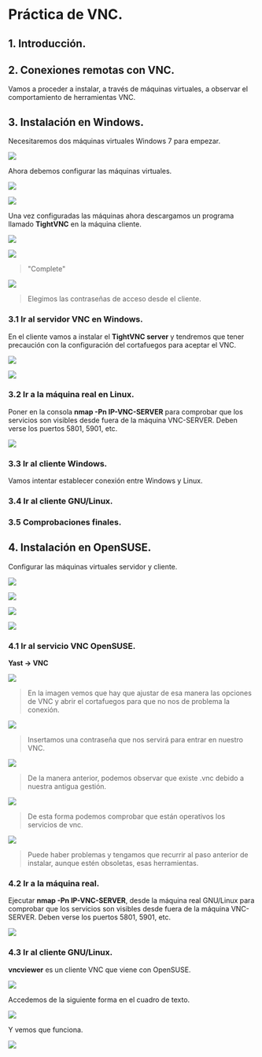 # Práctica de VNC.

## 1. Introducción.

## 2. Conexiones remotas con VNC.

Vamos a proceder a instalar, a través de máquinas virtuales, a observar el comportamiento de herramientas VNC.

## 3. Instalación en Windows.

Necesitaremos dos máquinas virtuales Windows 7 para empezar.

![](./img/img1.PNG)

Ahora debemos configurar las máquinas virtuales.

![](./img/img2.PNG)

![](./img/img3.PNG)

Una vez configuradas las máquinas ahora descargamos un programa llamado **TightVNC** en la máquina cliente.

![](./img/img4.PNG)

![](./img/img5.PNG)

> "Complete"

![](./img/img6.PNG)

> Elegimos las contraseñas de acceso desde el cliente.

### 3.1 Ir al servidor VNC en Windows.

En el cliente vamos a instalar el **TightVNC server** y tendremos que tener precaución con la configuración del cortafuegos para aceptar el VNC.

![](./img/img7.PNG)

![](./img/img8.PNG)

###	 3.2 Ir a la máquina real en Linux.

Poner en la consola **nmap -Pn IP-VNC-SERVER** para comprobar que los servicios son visibles desde fuera de la máquina VNC-SERVER. Deben verse los puertos 5801, 5901, etc.

![](./img/img17.PNG)

### 3.3 Ir al cliente Windows.

Vamos intentar establecer conexión entre Windows y Linux.

### 3.4 Ir al cliente GNU/Linux.


### 3.5 Comprobaciones finales.

## 4. Instalación en OpenSUSE.

Configurar las máquinas virtuales servidor y cliente.

![](./img/confsuse.PNG)

![](./img/confsuse2.PNG)

![](./img/confsuse3.PNG)

![](./img/confsuse4.PNG)

### 4.1 Ir al servicio VNC OpenSUSE.

**Yast -> VNC**

![](./img/img9.PNG)

> En la imagen vemos que hay que ajustar de esa manera las opciones de VNC y abrir el cortafuegos para que no nos de problema la conexión.

![](./img/img10.PNG)

> Insertamos una contraseña que nos servirá para entrar en nuestro VNC.

![](./img/img11.PNG)

> De la manera anterior, podemos observar que existe .vnc debido a nuestra antigua gestión.

![](./img/img12.PNG)

> De esta forma podemos comprobar que están operativos los servicios de vnc.

![](./img/nota1.PNG)

> Puede haber problemas y tengamos que recurrir al paso anterior de instalar, aunque estén obsoletas, esas herramientas.

### 4.2 Ir a la máquina real.

Ejecutar **nmap -Pn IP-VNC-SERVER**, desde la máquina real GNU/Linux para comprobar que los servicios son visibles desde fuera de la máquina VNC-SERVER. Deben verse los puertos 5801, 5901, etc.

![](./img/img13.PNG)

### 4.3 Ir al cliente GNU/Linux.

**vncviewer** es un cliente VNC que viene con OpenSUSE.

![](./img/img14.PNG)

Accedemos de la siguiente forma en el cuadro de texto.

![](./img/img15.PNG)

Y vemos que funciona.

![](./img/img16.PNG)
